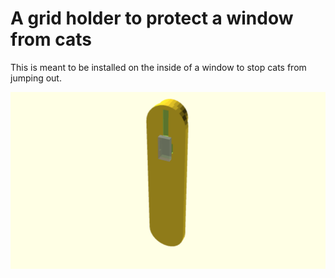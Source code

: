 # A grid holder to protect a window from cats

This is meant to be installed on the inside of a window to stop cats from
jumping out.

![Generated display preview](render/display.png "Generated display preview")
